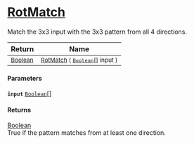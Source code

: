 # [RotMatch](./PatternMatching3x3--RotMatch.md)

Match the 3x3 input with the 3x3 pattern from all 4 directions.

| Return | Name | 
| --- | --- | 
| <sub>[Boolean](https://docs.microsoft.com/en-us/dotnet/api/System.Boolean)</sub> | <sub>[RotMatch](./PatternMatching3x3--RotMatch.md) ( [`Boolean`](https://docs.microsoft.com/en-us/dotnet/api/System.Boolean)[] input )</sub> | 


#### Parameters
**`input`**  [`Boolean`](https://docs.microsoft.com/en-us/dotnet/api/System.Boolean)[]<br>
#### Returns
[Boolean](https://docs.microsoft.com/en-us/dotnet/api/System.Boolean)<br>
True if the pattern matches from at least one direction.